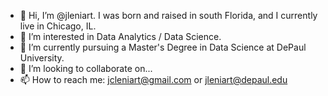 - 👋 Hi, I’m @jleniart. I was born and raised in south Florida, and I currently live in Chicago, IL.
- 👀 I’m interested in Data Analytics / Data Science.
- 🌱 I’m currently pursuing a Master's Degree in Data Science at DePaul University.
- 💞️ I’m looking to collaborate on...
- 📫 How to reach me: jcleniart@gmail.com or jleniart@depaul.edu

<!---
jleniart/jleniart is a ✨ special ✨ repository because its `README.md` (this file) appears on your GitHub profile.
You can click the Preview link to take a look at your changes.
--->
